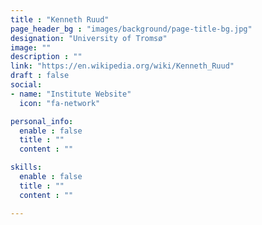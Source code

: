 ```yaml
---
title : "Kenneth Ruud"
page_header_bg : "images/background/page-title-bg.jpg"
designation: "University of Tromsø"
image: ""
description : ""
link: "https://en.wikipedia.org/wiki/Kenneth_Ruud"
draft : false
social:
- name: "Institute Website"
  icon: "fa-network"

personal_info:
  enable : false
  title : ""
  content : ""

skills:
  enable : false
  title : ""
  content : ""

---
```

